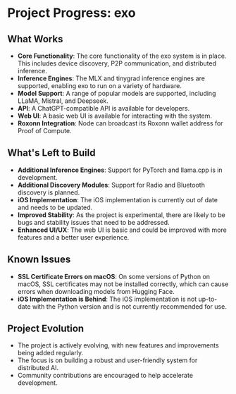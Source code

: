 # Project Progress: exo

## What Works

- **Core Functionality**: The core functionality of the exo system is in place. This includes device discovery, P2P communication, and distributed inference.
- **Inference Engines**: The MLX and tinygrad inference engines are supported, enabling exo to run on a variety of hardware.
- **Model Support**: A range of popular models are supported, including LLaMA, Mistral, and Deepseek.
- **API**: A ChatGPT-compatible API is available for developers.
- **Web UI**: A basic web UI is available for interacting with the system.
- **Roxonn Integration**: Node can broadcast its Roxonn wallet address for Proof of Compute.

## What's Left to Build

- **Additional Inference Engines**: Support for PyTorch and llama.cpp is in development.
- **Additional Discovery Modules**: Support for Radio and Bluetooth discovery is planned.
- **iOS Implementation**: The iOS implementation is currently out of date and needs to be updated.
- **Improved Stability**: As the project is experimental, there are likely to be bugs and stability issues that need to be addressed.
- **Enhanced UI/UX**: The web UI is basic and could be improved with more features and a better user experience.

## Known Issues

- **SSL Certificate Errors on macOS**: On some versions of Python on macOS, SSL certificates may not be installed correctly, which can cause errors when downloading models from Hugging Face.
- **iOS Implementation is Behind**: The iOS implementation is not up-to-date with the Python version and is not currently recommended for use.

## Project Evolution

- The project is actively evolving, with new features and improvements being added regularly.
- The focus is on building a robust and user-friendly system for distributed AI.
- Community contributions are encouraged to help accelerate development.
